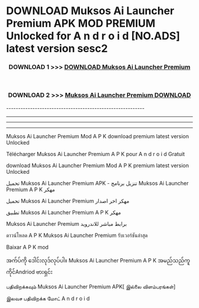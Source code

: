 # DOWNLOAD Muksos Ai Launcher Premium  APK MOD PREMIUM Unlocked for A n d r o i d [NO.ADS] latest version sesc2 



<div align="center">

<h3>DOWNLOAD 1 >>> <a href="https://getmod2.web.app/?judul=Muksos Ai Launcher Premium ">DOWNLOAD Muksos Ai Launcher Premium </a></h3><br>

<h3>DOWNLOAD 2 >>> <a href="https://getmod2.web.app/?judul=Muksos Ai Launcher Premium ">Muksos Ai Launcher Premium  DOWNLOAD </a></h3>

</div>
----------------------------------------------------------

----------------------------------------------------------

----------------------------------------------------------

----------------------------------------------------------

Muksos Ai Launcher Premium  Mod A P K download premium latest version Unlocked

Télécharger Muksos Ai Launcher Premium  A P K pour A n d r o i d Gratuit

download Muksos Ai Launcher Premium  Mod A P K premium latest version Unlocked

تحميل Muksos Ai Launcher Premium  APK - تنزيل برنامج Muksos Ai Launcher Premium  A P K مهكر

تحميل Muksos Ai Launcher Premium  مهكر اخر اصدار

تطبيق Muksos Ai Launcher Premium  A P K مهكر

Muksos Ai Launcher Premium  برابط مباشر للاندرويد

ดาวน์โหลด A P K Muksos Ai Launcher Premium  รับเวอร์ชันล่าสุด

Baixar A P K mod

အက်ပ်ကို ဒေါင်းလုဒ်လုပ်ပါ။ Muksos Ai Launcher Premium  A P K အမည်သည်ကူကိုင်Andriod ဗားရှင်း

பதிவிறக்கவும் Muksos Ai Launcher Premium  APK[ இல்லை விளம்பரங்கள்] 
 
இலவச பதிவிறக்க மோட் A n d r o i d



